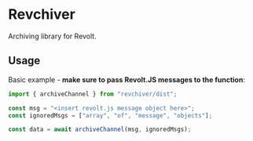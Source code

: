 # Revchiver

Archiving library for Revolt.

## Usage

Basic example - **make sure to pass Revolt.JS messages to the function**:

```ts
import { archiveChannel } from "revchiver/dist";

const msg = "<insert revolt.js message object here>";
const ignoredMsgs = ["array", "of", "message", "objects"];

const data = await archiveChannel(msg, ignoredMsgs);
```
